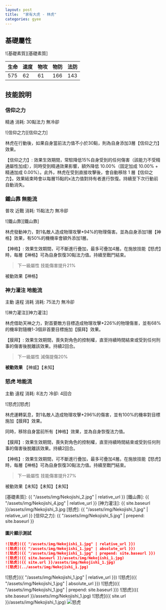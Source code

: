 ```yaml
---
layout: post
title:  "家有大虎 - 林虎"
categories: gyee
---
```


## 基礎屬性

![基礎素質][基礎素質]

生命|速度|物攻|物防|法防
--|--|--|--|--
575|62|61|166|143

## 技能說明

###	信仰之力

精通 消耗: 30點法力 無冷卻

![信仰之力][信仰之力]

林虎在行動後，如果自身當前法力值不小於30點，則為自身添加3層【信仰之力】效果。

【信仰之力】: 效果生效期間，常駐降低15%自身受到的任何傷害（該能力不受精通屬性加成），同時受到精通效果影響，額外降低 10.00%（固定加成 10.00% + 精通加成 0.00%）。此外，林虎在受到直接攻擊後，會自動移除 1 層【信仰之力】。效果結束時會以每層15點的x法力值對持有者進行恢復。持續至下次行動前自動消失。

###	鐵山靠	無能流

普攻 近戰 消耗: 15點法力 無冷卻

![鐵山靠][鐵山靠]

林虎發動神力，對1名敵人造成物理攻擊*94%的物理傷害。並為自身添加1層【神格】效果，有50%的機機率會額外添加1層。

【神格】: 效果生效期間，可不斷進行疊加，最多可疊加4層。在施放技能【怒虎】時，每層【神格】可為自身恢復30點法力值。持續至戰鬥結束。

>	下一級屬性
>	技能傷害提升21%


被動效果【神格】

### 神力灌注	地能流

主動	遠程	消耗	消耗: 75法力 無冷卻

![神力灌注][神力灌注]

林虎借助天神之力，對首要敵方目標造成物理攻擊*226%的物理傷害，並有68%的機率對隨機1-3個非首要目標施加【膜拜】效果。

【膜拜】: 效果生效期間，喪失對角色的控制權，直至持續時間結束或受到任何刑事的傷害後脫離該效果。持續2回合。

>	下一級屬性
>	減傷提傷20%

**被動效果** 【神威】【未知】

### 怒虎	地能流

主動	遠程	消耗: 8法力	冷卻: 4回合

![怒虎][怒虎]

林虎運轉氣息，對1名敵人造成物理攻擊*296%的傷害，並有100%的機率對目標施加【膜拜】效果。

同時，移除自身當前所有【神格】效果，並為自身恢復法力值。

【膜拜】: 效果生效期間，喪失對角色的控制權，直至持續時間結束或受到任何刑事的傷害後脫離該效果。持續2回合。

【神格】: 效果生效期間，可不斷進行疊加，最多可疊加4層。在施放技能【怒虎】時，每層【神格】可為自身恢復30點法力值。持續至戰鬥結束。

>	下一級屬性
>	技能傷害提升27%

被動效果【未知】【未知】【未知】

[基礎素質]: {{ "/assets/img/Nekojishi_2.jpg" | relative_url }}
[鐵山靠]: {{ "/assets/img/Nekojishi_4.jpg" | relative_url }}
[神力灌注]: {{ site.baseurl }}/assets/img/Nekojishi_3.jpg
[怒虎]: {{ "/assets/img/Nekojishi_1.jpg" | relative_url }}
[信仰之力]: {{ "/assets/img/Nekojishi_5.jpg" | prepend: site.baseurl  }}

#### 圖片顯示測試

```markdown
![怒虎]({{ "/assets/img/Nekojishi_1.jpg" | relative_url }})
![怒虎]({{ "/assets/img/Nekojishi_1.jpg" | absolute_url }})
![怒虎]({{ "/assets/img/Nekojishi_1.jpg" | prepend: site.baseurl }})
![怒虎]({{ site.baseurl }}/assets/img/Nekojishi_1.jpg)
![怒虎]({{ site.url }}/assets/img/Nekojishi_1.jpg)
![怒虎](../assets/img/Nekojishi_1.jpg)
```

![怒虎]({{ "/assets/img/Nekojishi_1.jpg" | relative_url }})
![怒虎]({{ "/assets/img/Nekojishi_1.jpg" | absolute_url }})
![怒虎]({{ "/assets/img/Nekojishi_1.jpg" | prepend: site.baseurl }})
![怒虎]({{ site.baseurl }}/assets/img/Nekojishi_1.jpg)
![怒虎]({{ site.url }}/assets/img/Nekojishi_1.jpg)
![怒虎](../assets/img/Nekojishi_1.jpg)
